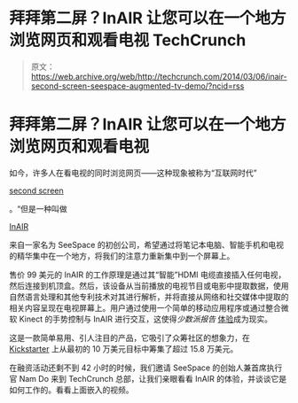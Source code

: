 # 拜拜第二屏？InAIR 让您可以在一个地方浏览网页和观看电视 TechCrunch

> 原文：<https://web.archive.org/web/http://techcrunch.com/2014/03/06/inair-second-screen-seespace-augmented-tv-demo/?ncid=rss>

# 拜拜第二屏？InAIR 让您可以在一个地方浏览网页和观看电视

如今，许多人在看电视的同时浏览网页——这种现象被称为“互联网时代”

[second screen](https://web.archive.org/web/20230129234900/http://en.wikipedia.org/wiki/Second_screen)

。“但是一种叫做

[InAIR](https://web.archive.org/web/20230129234900/https://www.kickstarter.com/projects/2128859975/inair-the-worlds-1st-augmented-television)

来自一家名为 SeeSpace 的初创公司，希望通过将笔记本电脑、智能手机和电视的精华集中在一个地方，将我们的注意力重新集中到一个屏幕上。

售价 99 美元的 InAIR 的工作原理是通过其“智能”HDMI 电缆直接插入任何电视，然后连接到机顶盒。然后，该设备从当前播放的电视节目或电影中提取数据，使用自然语言处理和其他专利技术对其进行解析，并将直接从网络和社交媒体中提取的相关内容呈现在电视屏幕上。用户通过使用一个简单的移动应用程序或通过整合微软 Kinect 的手势控制与 InAIR 进行交互，这使得*少数派报告* [体验](https://web.archive.org/web/20230129234900/http://www.cinemablography.org/uploads/1/1/7/6/11768862/2494667_orig.jpeg)成为现实。

这是一款简单易用、引人注目的产品，它吸引了众筹社区的想象力，在 [Kickstarter](https://web.archive.org/web/20230129234900/https://www.kickstarter.com/projects/2128859975/inair-the-worlds-1st-augmented-television) 上从最初的 10 万美元目标中筹集了超过 15.8 万美元。

在融资活动还剩不到 42 小时的时候，我们邀请 SeeSpace 的创始人兼首席执行官 Nam Do 来到 TechCrunch 总部，让我们亲眼看看 InAIR 的体验，并谈谈它是如何工作的。看看上面嵌入的视频。